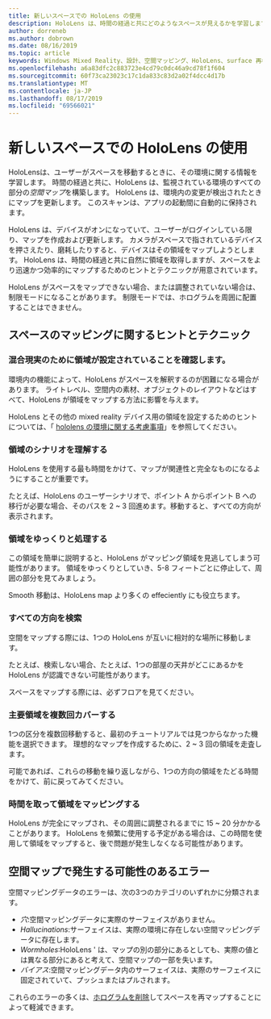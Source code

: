 ```yaml
---
title: 新しいスペースでの HoloLens の使用
description: HoloLens は、時間の経過と共にどのようなスペースが見えるかを学習します。 ユーザーは、特定の方法で HoloLens をスペースを介して移動することで、このプロセスを容易にすることができます。
author: dorreneb
ms.author: dobrown
ms.date: 08/16/2019
ms.topic: article
keywords: Windows Mixed Reality、設計、空間マッピング、HoloLens、surface 再構築、メッシュ、ヘッド追跡、マッピング
ms.openlocfilehash: a6a83dfc2c883723e4cd79c0dc46a9cd78f1f604
ms.sourcegitcommit: 60f73ca23023c17c1da833c83d2a02f4dcc4d17b
ms.translationtype: MT
ms.contentlocale: ja-JP
ms.lasthandoff: 08/17/2019
ms.locfileid: "69566021"
---
```

# <a name="use-hololens-in-new-spaces"></a>新しいスペースでの HoloLens の使用

HoloLensは、ユーザーがスペースを移動するときに、その環境に関する情報を学習します。 時間の経過と共に、HoloLens は、監視されている環境のすべての部分の*空間マップ*を構築します。 HoloLens は、環境内の変更が検出されたときにマップを更新します。 このスキャンは、アプリの起動間に自動的に保持されます。

HoloLens は、デバイスがオンになっていて、ユーザーがログインしている限り、マップを作成および更新します。 カメラがスペースで指されているデバイスを押さえたり、磨耗したりすると、デバイスはその領域をマップしようとします。 HoloLens は、時間の経過と共に自然に領域を取得しますが、スペースをより迅速かつ効率的にマップするためのヒントとテクニックが用意されています。 

HoloLens がスペースをマップできない場合、または調整されていない場合は、制限モードになることがあります。 制限モードでは、ホログラムを周囲に配置することはできません。

## <a name="tips-and-tricks-for-mapping-spaces"></a>スペースのマッピングに関するヒントとテクニック

### <a name="make-sure-the-space-is-set-up-for-mixed-reality"></a>混合現実のために領域が設定されていることを確認します。

環境内の機能によって、HoloLens がスペースを解釈するのが困難になる場合があります。 ライトレベル、空間内の素材、オブジェクトのレイアウトなどはすべて、HoloLens が領域をマップする方法に影響を与えます。

HoloLens とその他の mixed reality デバイス用の領域を設定するためのヒントについては、「 [hololens の環境に関する考慮事項](environment-considerations-for-hololens.md)」を参照してください。

### <a name="understand-the-scenarios-for-the-area"></a>領域のシナリオを理解する

HoloLens を使用する最も時間をかけて、マップが関連性と完全なものになるようにすることが重要です。 

たとえば、HoloLens のユーザーシナリオで、ポイント A からポイント B への移行が必要な場合、そのパスを 2 ~ 3 回進めます。移動すると、すべての方向が表示されます。 

### <a name="walk-slowly-around-the-space"></a>領域をゆっくりと処理する

この領域を簡単に説明すると、HoloLens がマッピング領域を見逃してしまう可能性があります。 領域をゆっくりとしていき、5-8 フィートごとに停止して、周囲の部分を見てみましょう。

Smooth 移動は、HoloLens map より多くの effeciently にも役立ちます。

### <a name="look-in-all-directions"></a>すべての方向を検索

空間をマップする際には、1つの HoloLens が互いに相対的な場所に移動します。 

たとえば、検索しない場合、たとえば、1つの部屋の天井がどこにあるかを HoloLens が認識できない可能性があります。 

スペースをマップする際には、必ずフロアを見てください。

### <a name="cover-key-areas-multiple-times"></a>主要領域を複数回カバーする

1つの区分を複数回移動すると、最初のチュートリアルでは見つからなかった機能を選択できます。 理想的なマップを作成するために、2 ~ 3 回の領域を走査します。

可能であれば、これらの移動を繰り返しながら、1つの方向の領域をたどる時間をかけて、前に戻ってみてください。

### <a name="take-your-time-mapping-the-area"></a>時間を取って領域をマッピングする

HoloLens が完全にマップされ、その周囲に調整されるまでに 15 ~ 20 分かかることがあります。 HoloLens を頻繁に使用する予定がある場合は、この時間を使用して領域をマップすると、後で問題が発生しなくなる可能性があります。 

## <a name="possible-errors-in-the-spatial-map"></a>空間マップで発生する可能性のあるエラー

空間マッピングデータのエラーは、次の3つのカテゴリのいずれかに分類されます。

* *穴*:空間マッピングデータに実際のサーフェイスがありません。
* *Hallucinations*:サーフェイスは、実際の環境に存在しない空間マッピングデータに存在します。
* *Wormholes*:HoloLens ' は、マップの別の部分にあるとしても、実際の値とは異なる部分にあると考えて、空間マップの一部を失います。
* *バイアス*:空間マッピングデータ内のサーフェイスは、実際のサーフェイスに固定されていて、プッシュまたはプルされます。

これらのエラーの多くは、[ホログラムを削除](environment-considerations-for-hololens.md)してスペースを再マップすることによって軽減できます。